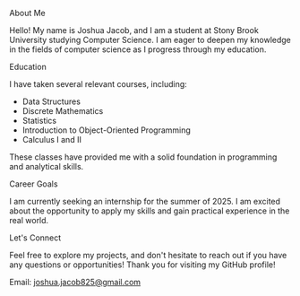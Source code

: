 About Me

Hello! My name is Joshua Jacob, and I am a student at Stony Brook University studying Computer Science. I am eager to deepen my knowledge in the fields of computer science as I progress through my education.

Education

I have taken several relevant courses, including:

- Data Structures
- Discrete Mathematics
- Statistics
- Introduction to Object-Oriented Programming
- Calculus I and II

These classes have provided me with a solid foundation in programming and analytical skills.

Career Goals

I am currently seeking an internship for the summer of 2025. I am excited about the opportunity to apply my skills and gain practical experience in the real world.

Let's Connect

Feel free to explore my projects, and don't hesitate to reach out if you have any questions or opportunities! Thank you for visiting my GitHub profile!

Email: joshua.jacob825@gmail.com

